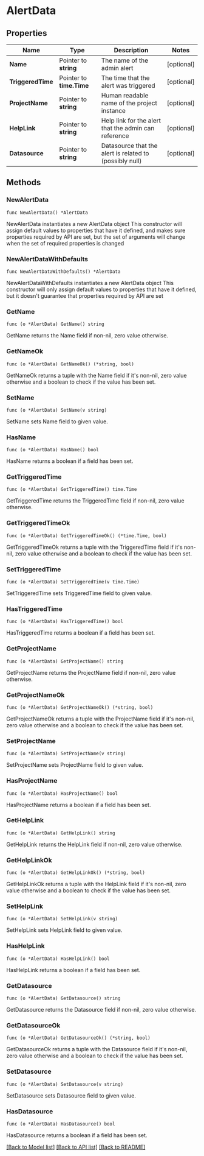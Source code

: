 # AlertData

## Properties

Name | Type | Description | Notes
------------ | ------------- | ------------- | -------------
**Name** | Pointer to **string** | The name of the admin alert | [optional] 
**TriggeredTime** | Pointer to **time.Time** | The time that the alert was triggered | [optional] 
**ProjectName** | Pointer to **string** | Human readable name of the project instance | [optional] 
**HelpLink** | Pointer to **string** | Help link for the alert that the admin can reference | [optional] 
**Datasource** | Pointer to **string** | Datasource that the alert is related to (possibly null) | [optional] 

## Methods

### NewAlertData

`func NewAlertData() *AlertData`

NewAlertData instantiates a new AlertData object
This constructor will assign default values to properties that have it defined,
and makes sure properties required by API are set, but the set of arguments
will change when the set of required properties is changed

### NewAlertDataWithDefaults

`func NewAlertDataWithDefaults() *AlertData`

NewAlertDataWithDefaults instantiates a new AlertData object
This constructor will only assign default values to properties that have it defined,
but it doesn't guarantee that properties required by API are set

### GetName

`func (o *AlertData) GetName() string`

GetName returns the Name field if non-nil, zero value otherwise.

### GetNameOk

`func (o *AlertData) GetNameOk() (*string, bool)`

GetNameOk returns a tuple with the Name field if it's non-nil, zero value otherwise
and a boolean to check if the value has been set.

### SetName

`func (o *AlertData) SetName(v string)`

SetName sets Name field to given value.

### HasName

`func (o *AlertData) HasName() bool`

HasName returns a boolean if a field has been set.

### GetTriggeredTime

`func (o *AlertData) GetTriggeredTime() time.Time`

GetTriggeredTime returns the TriggeredTime field if non-nil, zero value otherwise.

### GetTriggeredTimeOk

`func (o *AlertData) GetTriggeredTimeOk() (*time.Time, bool)`

GetTriggeredTimeOk returns a tuple with the TriggeredTime field if it's non-nil, zero value otherwise
and a boolean to check if the value has been set.

### SetTriggeredTime

`func (o *AlertData) SetTriggeredTime(v time.Time)`

SetTriggeredTime sets TriggeredTime field to given value.

### HasTriggeredTime

`func (o *AlertData) HasTriggeredTime() bool`

HasTriggeredTime returns a boolean if a field has been set.

### GetProjectName

`func (o *AlertData) GetProjectName() string`

GetProjectName returns the ProjectName field if non-nil, zero value otherwise.

### GetProjectNameOk

`func (o *AlertData) GetProjectNameOk() (*string, bool)`

GetProjectNameOk returns a tuple with the ProjectName field if it's non-nil, zero value otherwise
and a boolean to check if the value has been set.

### SetProjectName

`func (o *AlertData) SetProjectName(v string)`

SetProjectName sets ProjectName field to given value.

### HasProjectName

`func (o *AlertData) HasProjectName() bool`

HasProjectName returns a boolean if a field has been set.

### GetHelpLink

`func (o *AlertData) GetHelpLink() string`

GetHelpLink returns the HelpLink field if non-nil, zero value otherwise.

### GetHelpLinkOk

`func (o *AlertData) GetHelpLinkOk() (*string, bool)`

GetHelpLinkOk returns a tuple with the HelpLink field if it's non-nil, zero value otherwise
and a boolean to check if the value has been set.

### SetHelpLink

`func (o *AlertData) SetHelpLink(v string)`

SetHelpLink sets HelpLink field to given value.

### HasHelpLink

`func (o *AlertData) HasHelpLink() bool`

HasHelpLink returns a boolean if a field has been set.

### GetDatasource

`func (o *AlertData) GetDatasource() string`

GetDatasource returns the Datasource field if non-nil, zero value otherwise.

### GetDatasourceOk

`func (o *AlertData) GetDatasourceOk() (*string, bool)`

GetDatasourceOk returns a tuple with the Datasource field if it's non-nil, zero value otherwise
and a boolean to check if the value has been set.

### SetDatasource

`func (o *AlertData) SetDatasource(v string)`

SetDatasource sets Datasource field to given value.

### HasDatasource

`func (o *AlertData) HasDatasource() bool`

HasDatasource returns a boolean if a field has been set.


[[Back to Model list]](../README.md#documentation-for-models) [[Back to API list]](../README.md#documentation-for-api-endpoints) [[Back to README]](../README.md)


